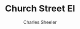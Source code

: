 ---
title: "Church Street El"
year: "1920"
subtitle: "Charles Sheeler"
displayImg: "img/covers/Church Street El, 1920, Charles Sheeler.jpg"
isArtworkInfo: 1
url: "https://www.wikiart.org/en/Search/Church Street El%20Charles Sheeler"
newTab: 1
---